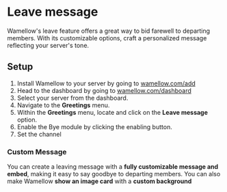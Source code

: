 # Leave message

Wamellow's leave feature offers a great way to bid farewell to departing members. With its customizable options, craft a personalized message reflecting your server's tone.

## Setup
1. Install Wamellow to your server by going to [wamellow.com/add](https://wamellow.com/add)
2. Head to the dashboard by going to [wamellow.com/dashboard](https://wamellow.com/dashboard)
3. Select your server from the dashboard.
4. Navigate to the **Greetings** menu. 
5. Within the **Greetings** menu, locate and click on the **Leave message** option.
6. Enable the Bye module by clicking the enabling button.
7. Set the channel

### Custom Message
You can create a leaving message with a **fully customizable message and embed**, making it easy to say goodbye to departing members. You can also make Wamellow **show an image card** with a **custom background**

